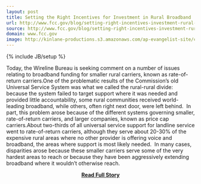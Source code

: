 ```yaml
---
layout: post
title: Setting the Right Incentives for Investment in Rural Broadband
url: http://www.fcc.gov/blog/setting-right-incentives-investment-rural-broadband
source: http://www.fcc.gov/blog/setting-right-incentives-investment-rural-broadband
domain: www.fcc.gov
image: http://kinlane-productions.s3.amazonaws.com/ap-evangelist-site/curated/screenshots/8868_www_fcc_gov.png
---
```

{% include JB/setup %}<p>Today, the Wireline Bureau is seeking comment on a number of issues relating to broadband funding for smaller rural carriers, known as rate-of-return carriers.One of the problematic results of the Commission’s old Universal Service System was what we called the rural-rural divide: because the system failed to target support where it was needed and provided little accountability, some rural communities received world-leading broadband, while others, often right next door, were left behind.  In part, this problem arose because of the different systems governing smaller, rate-of-return carriers, and larger companies, known as price cap carriers.About two-thirds of all universal service support for landline service went to rate-of-return carriers, although they serve about 20-30% of the expensive rural areas where no other provider is offering voice and broadband, the areas where support is most likely needed.  In many cases, disparities arose because these smaller carriers serve some of the very hardest areas to reach or because they have been aggressively extending broadband where it wouldn’t otherwise reach.</p>
<center><p><a href="http://www.fcc.gov/blog/setting-right-incentives-investment-rural-broadband" style='padding:25px; font-sze:18px; font-weight: bold;'>Read Full Story</a></p></center>
